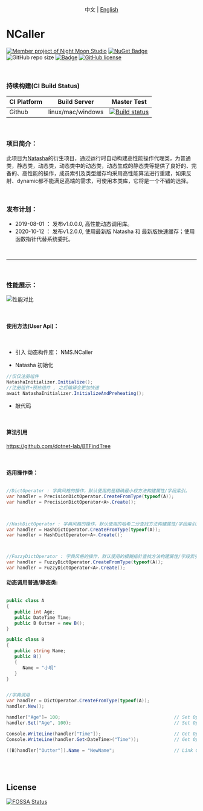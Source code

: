 

<p align="center">
  <span>中文</span> |  
  <a href="https://github.com/night-moon-studio/ncaller/tree/master/lang/english">English</a>
</p>

# NCaller

[![Member project of Night Moon Studio](https://img.shields.io/badge/member%20project%20of-NMS-9e20c9.svg)](https://github.com/night-moon-studio)
[![NuGet Badge](https://buildstats.info/nuget/DotNetCore.Natasha.NCaller?includePreReleases=true)](https://www.nuget.org/packages/DotNetCore.Natasha.NCaller)
 ![GitHub repo size](https://img.shields.io/github/repo-size/night-moon-studio/ncaller.svg)
[![Badge](https://img.shields.io/badge/link-996.icu-red.svg)](https://996.icu/#/zh_CN)
[![GitHub license](https://img.shields.io/github/license/night-moon-studio/ncaller.svg)](https://github.com/night-moon-studio/NCaller/blob/master/LICENSE)


<br/>
  

### 持续构建(CI Build Status)  

| CI Platform | Build Server |  Master Test |
|--------- |------------- | --------|
| Github | linux/mac/windows | [![Build status](https://img.shields.io/github/workflow/status/night-moon-studio/ncaller/.NET%20Core/master)](https://github.com/night-moon-studio/NCaller/actions) |


<br/>    

### 项目简介： 

此项目为[Natasha](https://github.com/dotnetcore/Natasha)的衍生项目，通过运行时自动构建高性能操作代理类，为普通类，静态类，动态类，动态类中的动态类，动态生成的静态类等提供了良好的、完备的、高性能的操作，成员索引及类型缓存均采用高性能算法进行重建，如果反射、dynamic都不能满足高端的需求，可使用本类库，它将是一个不错的选择。  

<br/>    


### 发布计划： 
  
 - 2019-08-01 ： 发布v1.0.0.0, 高性能动态调用库。  
 - 2020-10-12 ： 发布v1.2.0.0, 使用最新版 Natasha 和 最新版快速缓存；使用函数指针代替系统委托。  
 
 <br/>  
 
---------------------  
 <br/>  
 
### 性能展示：  

![性能对比](https://github.com/night-moon-studio/NCaller/blob/master/Image/%E6%80%A7%E8%83%BD%E6%B5%8B%E8%AF%951.png)  

 <br/> 

#### 使用方法(User Api)：  

 <br/>  
 
 - 引入 动态构件库： NMS.NCaller

 - Natasha 初始化

  ```C#
  //仅仅注册组件
  NatashaInitializer.Initialize();
  //注册组件+预热组件 , 之后编译会更加快速
  await NatashaInitializer.InitializeAndPreheating();
  ```

 - 敲代码  
 
<br/>  

#### 算法引用

https://github.com/dotnet-lab/BTFindTree


<br/>
  

#### 选用操作类：

```C#

//DictOperator : 字典风格的操作，默认使用的是精确最小权方法构建属性/字段索引。
var handler = PrecisionDictOperator.CreateFromType(typeof(A));
var handler = PrecisionDictOperator<A>.Create();


 
//HashDictOperator : 字典风格的操作，默认使用的哈希二分查找方法构建属性/字段索引。
var handler = HashDictOperator.CreateFromType(typeof(A));
var handler = HashDictOperator<A>.Create();



//FuzzyDictOperator : 字典风格的操作，默认使用的模糊指针查找方法构建属性/字段索引。
var handler = FuzzyDictOperator.CreateFromType(typeof(A));
var handler = FuzzyDictOperator<A>.Create();


```

#### 动态调用普通/静态类:  

```C#

public class A
{
   public int Age;
   public DateTime Time;
   public B Outter = new B();
}

public class B
{
   public string Name;
   public B()
   {
      Name = "小明"
   }
}


//字典调用
var handler = DictOperator.CreateFromType(typeof(A));
handler.New();

handler["Age"]= 100;                                          // Set Operator
handler.Set("Age", 100);                                      // Set Operator

Console.WriteLine(handler["Time"]);                           // Get Operator
Console.WriteLine(handler.Get<DateTime>("Time"));             // Get Operator

((B)handler["Outter"]).Name = "NewName";                      // Link Operator
```

<br/>
<br/>  

## License
[![FOSSA Status](https://app.fossa.io/api/projects/git%2Bgithub.com%2Fnight-moon-studio%2FNCaller.svg?type=large)](https://app.fossa.io/projects/git%2Bgithub.com%2Fnight-moon-studio%2FNCaller?ref=badge_large) 

